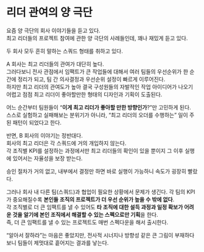 # 리더 관여의 양 극단

요즘 양 극단의 회사 이야기들을 듣고 있다.  
최고 리더들의 프로젝트 참여에 관한 양 극단의 사례들인데, 꽤나 재밌게 듣고 있다.  

두 회사 모두 흔히 말하는 스쿼드 형태를 취하고 있다.  
  
A 회사는 최고 리더들의 관여가 대단히 높다.  
그러다보니 전사 관점에서 임팩트가 큰 작업들에 대해서 여러 팀들의 우선순위가 한 순간에 정리가 되고, 팀 간 의사결정과 우선순위 설정이 빠르게 이루어진다.  
하지만 최고 리더의 관여도가 높아 결국 구성원들의 자발적인 작업 아이디어가 나오기 어렵고 점점 최고 리더이 좋아할만한 형태의 디자인과 기획이 도출된다.  
  
어느 순간부터 팀원들이 “**이게 최고 리더가 좋아할 만한 방향인가**?”만 고민하게 된다.  
스스로 실험하고 실패해보는 분위기가 아니라, “최고 리더의 오더를 수행하는” 일이 주된 패턴이 되었다고 한다.  

반면, B 회사의 이야기는 정반대다.  
회사의 최고 리더은 각 스쿼드에 거의 개입하지 않는다.  
각 조직별 KPI를 설정하는 과정에서만 최고 리더들의 확인이 있을 뿐이지 그 이후 실행에 있어서는 자율성을 보장 받는다.  

승인 절차가 거의 없고, 내부에서 결정만 하면 바로 실행이 가능하니 속도가 굉장히 빨랐다.  
  
그러나 회사 내 다른 팀(스쿼드)과 협업이 필요한 상황에서 문제가 생긴다. 
각 팀의 KPI 가 중요해질수록 **본인들 조직의 프로젝트가 더 우선 순위가 높을 수 밖에 없다**.  
각 조직별로 더 큰 임팩트를 낼 수 있어도 **타 조직에 대한 설득 과정과 일정 확보가 어려운 것을 알기에 본인 조직에서 해결할 수 있는 스펙으로만 기획**을 한다.  
즉, 더 큰 임팩트를 낼 수 있는 프로젝트도 매번 스펙다운을 해서 출시한다.  


“알아서 잘하라”는 마음은 좋았지만, 전사적 시너지나 방향성 같은 큰 그림이 부재하다 보니 팀들이 제멋대로 흩어지는 결과를 낳는다.

